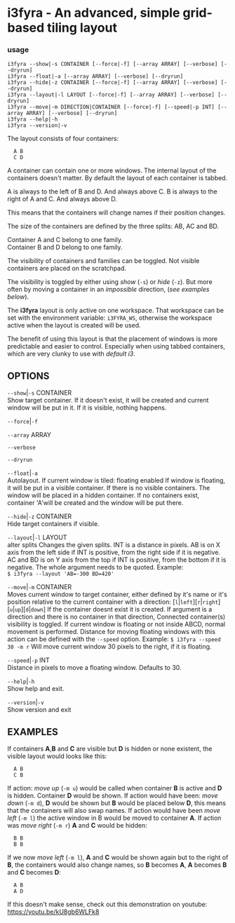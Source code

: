 # i3fyra - An advanced, simple grid-based tiling layout 

### usage

```text
i3fyra --show|-s CONTAINER [--force|-f] [--array ARRAY] [--verbose] [--dryrun]
i3fyra --float|-a [--array ARRAY] [--verbose] [--dryrun]
i3fyra --hide|-z CONTAINER [--force|-f] [--array ARRAY] [--verbose] [--dryrun]
i3fyra --layout|-l LAYOUT [--force|-f] [--array ARRAY] [--verbose] [--dryrun]
i3fyra --move|-m DIRECTION|CONTAINER [--force|-f] [--speed|-p INT] [--array ARRAY] [--verbose] [--dryrun]
i3fyra --help|-h
i3fyra --version|-v
```

The layout consists of four containers:  

``` text
  A B
  C D
```


A container can contain one or more windows. The internal
layout of the containers doesn't matter. By default the
layout of each container is tabbed.  

A is always to the left of B and D. And always above C. B
is always to the right of A and C. And always above D.  

This means that the containers will change names if their
position changes.  

The size of the containers are defined by the three splits:
AB, AC and BD.  

Container A and C belong to one family.  
Container B and D belong to one family.  

The visibility of containers and families can be toggled.
Not visible containers are placed on the scratchpad.  

The visibility is toggled by either using *show* (`-s`) or
*hide* (`-z`). But more often by moving a container in an
*impossible* direction, (*see examples below*).  

The **i3fyra** layout is only active on one workspace. That
workspace can be set with the environment variable:
`i3FYRA_WS`, otherwise the workspace active when the layout
is created will be used.  

The benefit of using this layout is that the placement of
windows is more predictable and easier to control.
Especially when using tabbed containers, which are very
clunky to use with *default i3*.


OPTIONS
-------

`--show`|`-s` CONTAINER  
Show target container. If it doesn't exist, it will be
created and current window will be put in it. If it is
visible, nothing happens.

`--force`|`-f`  

`--array` ARRAY  

`--verbose`  

`--dryrun`  

`--float`|`-a`  
Autolayout. If current window is tiled: floating enabled If
window is floating, it will be put in a visible container.
If there is no visible containers. The window will be placed
in a hidden container. If no containers exist, container
'A'will be created and the window will be put there.

`--hide`|`-z` CONTAINER  
Hide target containers if visible.  

`--layout`|`-l` LAYOUT  
alter splits Changes the given splits. INT is a distance in
pixels. AB is on X axis from the left side if INT is
positive, from the right side if it is negative. AC and BD
is on Y axis from the top if INT is positive, from the
bottom if it is negative. The whole argument needs to be
quoted. Example:  
`$ i3fyra --layout 'AB=-300 BD=420'`  


`--move`|`-m` CONTAINER  
Moves current window to target container, either defined by
it's name or it's position relative to the current container
with a direction:
[`l`|`left`][`r`|`right`][`u`|`up`][`d`|`down`] If the
container doesnt exist it is created. If argument is a
direction and there is no container in that direction,
Connected container(s) visibility is toggled. If current
window is floating or not inside ABCD, normal movement is
performed. Distance for moving floating windows with this
action can be defined with the `--speed` option. Example: `$
i3fyra --speed 30 -m r` Will move current window 30 pixels
to the right, if it is floating.

`--speed`|`-p` INT  
Distance in pixels to move a floating window. Defaults to
30.

`--help`|`-h`  
Show help and exit.

`--version`|`-v`  
Show version and exit

EXAMPLES
--------
If containers **A**,**B** and **C** are visible but **D**
is hidden or none existent, the visible layout would looks
like this:  

``` text
  A B
  C B
```


If action: *move up* (`-m u`) would be called when
container **B** is active and **D** is hidden. Container
**D** would be shown. If action would have been: *move down*
(`-m d`), **D** would be shown but **B** would be placed
below **D**, this means that the containers will also swap
names. If action would have been *move left* (`-m l`) the
active window in B would be moved to container **A**. If
action was *move right* (`-m r`) **A** and **C** would be
hidden:  

``` text
  B B
  B B
```


If we now *move left* (`-m l`), **A** and **C** would be
shown again but to the right of **B**, the containers would
also change names, so **B** becomes **A**, **A** becomes
**B** and **C** becomes **D**:  

``` text
  A B
  A D
```


If this doesn't make sense, check out this demonstration on youtube: https://youtu.be/kU8gb6WLFk8



